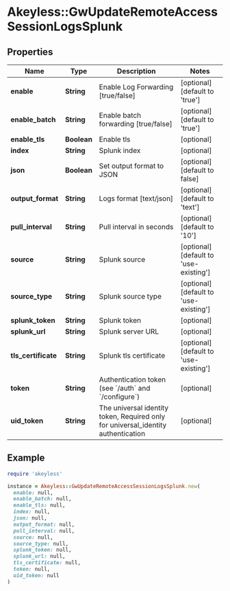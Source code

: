 # Akeyless::GwUpdateRemoteAccessSessionLogsSplunk

## Properties

| Name | Type | Description | Notes |
| ---- | ---- | ----------- | ----- |
| **enable** | **String** | Enable Log Forwarding [true/false] | [optional][default to &#39;true&#39;] |
| **enable_batch** | **String** | Enable batch forwarding [true/false] | [optional][default to &#39;true&#39;] |
| **enable_tls** | **Boolean** | Enable tls | [optional] |
| **index** | **String** | Splunk index | [optional] |
| **json** | **Boolean** | Set output format to JSON | [optional][default to false] |
| **output_format** | **String** | Logs format [text/json] | [optional][default to &#39;text&#39;] |
| **pull_interval** | **String** | Pull interval in seconds | [optional][default to &#39;10&#39;] |
| **source** | **String** | Splunk source | [optional][default to &#39;use-existing&#39;] |
| **source_type** | **String** | Splunk source type | [optional][default to &#39;use-existing&#39;] |
| **splunk_token** | **String** | Splunk token | [optional] |
| **splunk_url** | **String** | Splunk server URL | [optional] |
| **tls_certificate** | **String** | Splunk tls certificate | [optional][default to &#39;use-existing&#39;] |
| **token** | **String** | Authentication token (see &#x60;/auth&#x60; and &#x60;/configure&#x60;) | [optional] |
| **uid_token** | **String** | The universal identity token, Required only for universal_identity authentication | [optional] |

## Example

```ruby
require 'akeyless'

instance = Akeyless::GwUpdateRemoteAccessSessionLogsSplunk.new(
  enable: null,
  enable_batch: null,
  enable_tls: null,
  index: null,
  json: null,
  output_format: null,
  pull_interval: null,
  source: null,
  source_type: null,
  splunk_token: null,
  splunk_url: null,
  tls_certificate: null,
  token: null,
  uid_token: null
)
```

